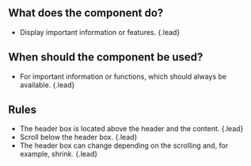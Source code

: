 ## What does the component do?
* Display important information or features. {.lead}

## When should the component be used?
* For important information or functions, which should always be available. {.lead}

## Rules
* The header box is located above the header and the content. {.lead}
* Scroll below the header box. {.lead}
* The header box can change depending on the scrolling and, for example, shrink. {.lead}
